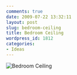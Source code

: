 ```yaml
---
comments: true
date: 2009-07-22 13:32:11
layout: post
slug: bedroom-ceiling
title: Bedroom Ceiling
wordpress_id: 1812
categories:
- Ideas
---
```


![Bedroom Ceiling](http://ryanfitzer.com/main/wp-content/uploads/2009/07/bedroom-deiling.png)
